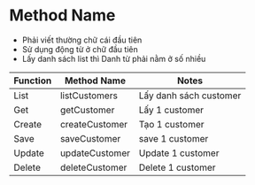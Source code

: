 # Method Name

- Phải viết thường chữ cái đầu tiên
- Sử dụng động từ ở chữ đầu tiên
- Lấy danh sách list thì Danh từ phải nằm ở số nhiều

| Function | Method Name    | Notes                  |
| -------- | -------------- | ---------------------- |
| List     | listCustomers  | Lấy danh sách customer |
| Get      | getCustomer    | Lấy 1 customer         |
| Create   | createCustomer | Tạo 1 customer         |
| Save     | saveCustomer   | save 1 customer        |
| Update   | updateCustomer | Update 1 customer      |
| Delete   | deleteCustomer | Delete 1 customer      |
